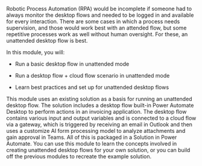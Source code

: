 Robotic Process Automation (RPA) would be incomplete if someone had to always monitor the desktop flows and needed to be logged in and available for every interaction. There are some cases in which a process needs supervision, and those would work best with an attended flow, but some repetitive processes work as well without human oversight. For these, an unattended desktop flow is best.

In this module, you will:

-   Run a basic desktop flow in unattended mode

-   Run a desktop flow + cloud flow scenario in unattended mode

-   Learn best practices and set up for unattended desktop flows

This module uses an existing solution as a basis for running an unattended desktop flow. The solution includes a desktop flow built-in Power Automate Desktop to perform actions in an invoicing application. The desktop flow contains various input and output variables and is connected to a cloud flow via a gateway, which is triggered by receiving an email in Outlook and then uses a customize AI form processing model to analyze attachments and gain approval in Teams. All of this is packaged in a Solution in Power Automate. You can use this module to learn the concepts involved in creating unattended desktop flows for your own solution, or you can build off the previous modules to recreate the example solution.